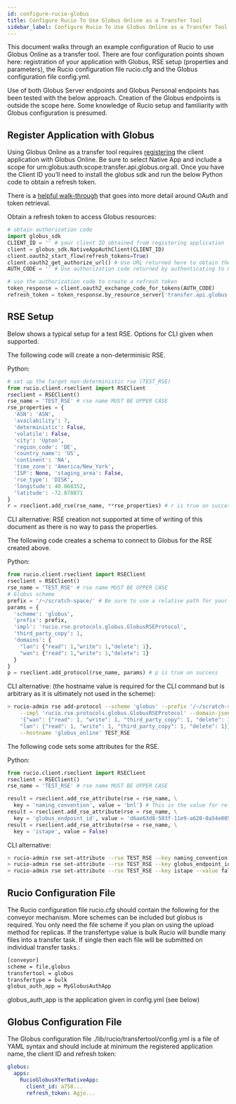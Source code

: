 ```yaml
---
id: configure-rucio-globus
title: Configure Rucio To Use Globus Online as a Transfer Tool
sidebar_label: Configure Rucio To Use Globus Online as a Transfer Tool
---
```


This document walks through an example configuration of Rucio to use Globus
Online as a transfer tool. There are four configuration points shown here:
registration of your application with Globus, RSE setup (properties and
parameters), the Rucio configuration file rucio.cfg and the Globus configuration
file config.yml.

Use of both Globus Server endpoints and Globus Personal endpoints has been
tested with the below approach. Creation of the Globus endpoints is outside the
scope here. Some knowledge of Rucio setup and familiarity with Globus
configuration is presumed.

## Register Application with Globus

Using Globus Online as a transfer tool requires
[registering](https://developers.globus.org) the client application with Globus
Online. Be sure to select Native App and include a scope for
urn:globus:auth:scope:transfer.api.globus.org:all. Once you have the Client ID
you’ll need to install the globus sdk and run the below Python code to obtain a
refresh token.

There is a [helpful
walk-through](https://globus-sdk-python.readthedocs.io/en/stable/tutorial.html)
that goes into more detail around OAuth and token retrieval.

Obtain a refresh token to access Globus resources:

```py
# obtain authorization code
import globus_sdk
CLIENT_ID = '' # your client ID obtained from registering application
client = globus_sdk.NativeAppAuthClient(CLIENT_ID)
client.oauth2_start_flow(refresh_tokens=True)
client.oauth2_get_authorize_url() # Use URL returned here to obtain the authorization
AUTH_CODE = '' # Use authorization code returned by authenticating to Globus Online

# use the authorization code to create a refresh token
token_response = client.oauth2_exchange_code_for_tokens(AUTH_CODE)
refresh_token = token_response.by_resource_server['transfer.api.globus.org']['refresh_token']
```

## RSE Setup

Below shows a typical setup for a test RSE. Options for CLI given when
supported.

The following code will create a non-determinisic RSE.

Python:

```py
# set up the target non-deterministic rse (TEST_RSE)
from rucio.client.rseclient import RSEClient
rseclient = RSEClient()
rse_name = 'TEST_RSE' # rse name MUST BE UPPER CASE
rse_properties = {
  'ASN': 'ASN',
  'availability': 7,
  'deterministic': False,
  'volatile': False,
  'city': 'Upton',
  'region_code': 'DE',
  'country_name': 'US',
  'continent': 'NA',
  'time_zone': 'America/New_York',
  'ISP': None, 'staging_area': False,
  'rse_type': 'DISK',
  'longitude': 40.868352,
  'latitude': -72.878871
}
r = rseclient.add_rse(rse_name, **rse_properties) # r is true on success
```

CLI alternative: RSE creation not supported at time of writing of this document
as there is no way to pass the properties.

The following code creates a schema to connect to Globus for the RSE created
above.

Python:

```py
from rucio.client.rseclient import RSEClient
rseclient = RSEClient()
rse_name = 'TEST_RSE' # rse name MUST BE UPPER CASE
# Globus scheme
prefix = '/~/scratch-space/' # Be sure to use a relative path for your endpoint
params = {
  'scheme': 'globus',
  'prefix': prefix,
  'impl': 'rucio.rse.protocols.globus.GlobusRSEProtocol',
  'third_party_copy': 1,
  'domains': {
    "lan": {"read": 1,"write": 1,"delete": 1},
    "wan": {"read": 1,"write": 1,"delete": 1}
  }
}
p = rseclient.add_protocol(rse_name, params) # p is true on success
```

CLI alternative: (the hostname value is required for the CLI command but is
arbitrary as it is ultimately not used in the scheme):

```bash
> rucio-admin rse add-protocol --scheme 'globus' --prefix '/~/scratch-space' \
    --impl 'rucio.rse.protocols.globus.GlobusRSEProtocol' --domain-json \
    '{"wan": {"read": 1, "write": 1, "third_party_copy": 1, "delete": 1}, \
    "lan": {"read": 1, "write": 1, "third_party_copy": 1, "delete": 1}}' \
    --hostname 'globus_online' TEST_RSE
```

The following code sets some attributes for the RSE.

Python:

```py
from rucio.client.rseclient import RSEClient
rseclient = RSEClient()
rse_name = 'TEST_RSE' # rse name MUST BE UPPER CASE

result = rseclient.add_rse_attribute(rse = rse_name, \
  key = 'naming_convention', value = 'bnl') # This is the value for relative SURL
result = rseclient.add_rse_attribute(rse = rse_name, \
  key = 'globus_endpoint_id', value = 'd6ae63d8-503f-11e9-a620-0a54e005f849')
result = rseclient.add_rse_attribute(rse = rse_name, \
  key = 'istape', value = False)
```

CLI alternative:

```bash
> rucio-admin rse set-attribute --rse TEST_RSE --key naming_convention --value bnl
> rucio-admin rse set-attribute --rse TEST_RSE --key globus_endpoint_id --value d6ae63d8-503f-11e9-a620-0a54e005f849
> rucio-admin rse set-attribute --rse TEST_RSE --key istape --value false
```

## Rucio Configuration File

The Rucio configuration file rucio.cfg should contain the following for the
conveyor mechanism. More schemes can be included but globus is required. You
only need the file scheme if you plan on using the upload method for
replicas. If the transfertype value is bulk Rucio will bundle many files into a
transfer task. If single then each file will be submitted on individual transfer
tasks.:

```bash
[conveyor]
scheme = file,globus
transfertool = globus
transfertype = bulk
globus_auth_app = MyGlobusAuthApp
```

globus_auth_app is the application given in config.yml (see below)

## Globus Configuration File

The Globus configuration file ./lib/rucio/transfertool/config.yml is a file of
YAML syntax and should include at minimum the registered application name, the
client ID and refresh token:

```yml
globus:
  apps:
    RucioGlobusXferNativeApp:
      client_id: a758...
      refresh_token: Agjo...
```
